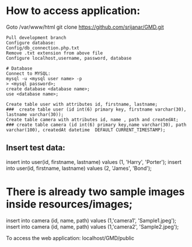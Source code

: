 # How to access application:
Goto /var/www/html
git clone https://github.com/srijanar/GMD.git
```
Pull development branch
Configure database:
Config/db_connection.php.txt
Remove .txt extension from above file
Configure localhost,username, password, database

# Database
Connect to MYSQL:
mysql -u <mysql user name> -p
> <mysql password>;
create database <database name>;
use <database name>;

Create table user with attributes id, firstname, lastname;
###  create table user (id int(6) primary key, firstname varchar(30), lastname varchar(30));
Create table camera with attributes id, name , path and createdAt;
### create table camera (id int(6) primary key,name varchar(30), path varchar(100), createdAt datetime  DEFAULT CURRENT_TIMESTAMP);
```
## Insert test data:
insert into user(id, firstname, lastname) values (1, 'Harry', 'Porter');
insert into user(id, firstname, lastname) values (2, 'James', 'Bond');

# There is already two sample images inside resources/images;
insert into camera (id, name, path) values (1,'camera1', 'Sample1.jpeg');
insert into camera (id, name, path) values (1,'camera2', 'Sample2.jpeg');

To access the web application:
localhost/GMD/public
```
